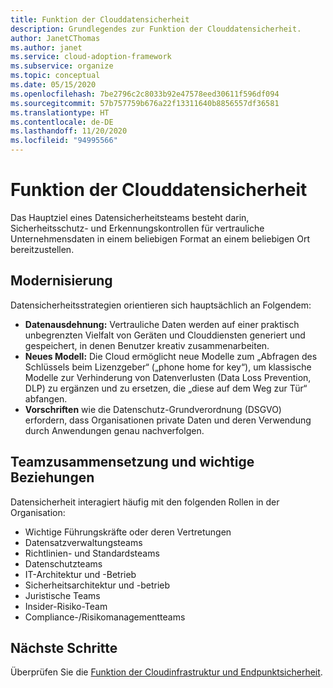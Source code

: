 ```yaml
---
title: Funktion der Clouddatensicherheit
description: Grundlegendes zur Funktion der Clouddatensicherheit.
author: JanetCThomas
ms.author: janet
ms.service: cloud-adoption-framework
ms.subservice: organize
ms.topic: conceptual
ms.date: 05/15/2020
ms.openlocfilehash: 7be2796c2c8033b92e47578eed30611f596df094
ms.sourcegitcommit: 57b757759b676a22f13311640b8856557df36581
ms.translationtype: HT
ms.contentlocale: de-DE
ms.lasthandoff: 11/20/2020
ms.locfileid: "94995566"
---
```

# <a name="function-of-cloud-data-security"></a>Funktion der Clouddatensicherheit

Das Hauptziel eines Datensicherheitsteams besteht darin, Sicherheitsschutz- und Erkennungskontrollen für vertrauliche Unternehmensdaten in einem beliebigen Format an einem beliebigen Ort bereitzustellen.

## <a name="modernization"></a>Modernisierung

Datensicherheitsstrategien orientieren sich hauptsächlich an Folgendem:

- **Datenausdehnung:** Vertrauliche Daten werden auf einer praktisch unbegrenzten Vielfalt von Geräten und Clouddiensten generiert und gespeichert, in denen Benutzer kreativ zusammenarbeiten.
- **Neues Modell:** Die Cloud ermöglicht neue Modelle zum „Abfragen des Schlüssels beim Lizenzgeber“ („phone home for key“), um klassische Modelle zur Verhinderung von Datenverlusten (Data Loss Prevention, DLP) zu ergänzen und zu ersetzen, die „diese auf dem Weg zur Tür“ abfangen.
- **Vorschriften** wie die Datenschutz-Grundverordnung (DSGVO) erfordern, dass Organisationen private Daten und deren Verwendung durch Anwendungen genau nachverfolgen.

## <a name="team-composition-and-key-relationships"></a>Teamzusammensetzung und wichtige Beziehungen

Datensicherheit interagiert häufig mit den folgenden Rollen in der Organisation:

- Wichtige Führungskräfte oder deren Vertretungen
- Datensatzverwaltungsteams
- Richtlinien- und Standardsteams
- Datenschutzteams
- IT-Architektur und -Betrieb
- Sicherheitsarchitektur und -betrieb
- Juristische Teams
- Insider-Risiko-Team
- Compliance-/Risikomanagementteams

## <a name="next-steps"></a>Nächste Schritte

Überprüfen Sie die [Funktion der Cloudinfrastruktur und Endpunktsicherheit](./cloud-security-infrastructure-endpoint.md).

